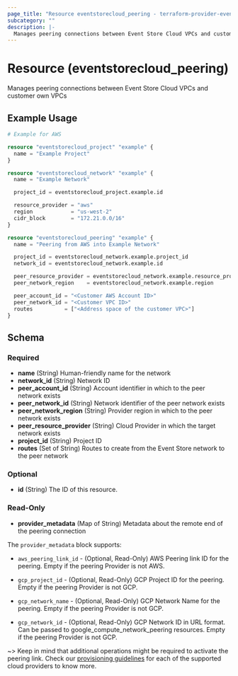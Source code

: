 ```yaml
---
page_title: "Resource eventstorecloud_peering - terraform-provider-eventstorecloud"
subcategory: ""
description: |-
  Manages peering connections between Event Store Cloud VPCs and customer own VPCs
---
```


# Resource (eventstorecloud_peering)

Manages peering connections between Event Store Cloud VPCs and customer own VPCs

## Example Usage

```terraform
# Example for AWS

resource "eventstorecloud_project" "example" {
  name = "Example Project"
}

resource "eventstorecloud_network" "example" {
  name = "Example Network"

  project_id = eventstorecloud_project.example.id

  resource_provider = "aws"
  region            = "us-west-2"
  cidr_block        = "172.21.0.0/16"
}

resource "eventstorecloud_peering" "example" {
  name = "Peering from AWS into Example Network"

  project_id = eventstorecloud_network.example.project_id
  network_id = eventstorecloud_network.example.id

  peer_resource_provider = eventstorecloud_network.example.resource_provider
  peer_network_region    = eventstorecloud_network.example.region

  peer_account_id = "<Customer AWS Account ID>"
  peer_network_id = "<Customer VPC ID>"
  routes          = ["<Address space of the customer VPC>"]
}
```

<!-- schema generated by tfplugindocs -->
## Schema

### Required

- **name** (String) Human-friendly name for the network
- **network_id** (String) Network ID
- **peer_account_id** (String) Account identifier in which to the peer network exists
- **peer_network_id** (String) Network identifier of the peer network exists
- **peer_network_region** (String) Provider region in which to the peer network exists
- **peer_resource_provider** (String) Cloud Provider in which the target network exists
- **project_id** (String) Project ID
- **routes** (Set of String) Routes to create from the Event Store network to the peer network

### Optional

- **id** (String) The ID of this resource.

### Read-Only

- **provider_metadata** (Map of String) Metadata about the remote end of the peering connection

The `provider_metadata` block supports:

* `aws_peering_link_id` - (Optional, Read-Only) AWS Peering link ID for the peering. Empty if the peering Provider is not AWS.

* `gcp_project_id` - (Optional, Read-Only) GCP Project ID for the peering. Empty if the peering Provider is not GCP.

* `gcp_network_name` - (Optional, Read-Only) GCP Network Name for the peering. Empty if the peering Provider is not GCP.

* `gcp_network_id` - (Optional, Read-Only) GCP Network ID in URL format. Can be passed to google_compute_network_peering resources. Empty if the peering Provider is not GCP.



~> Keep in mind that additional operations might be required to activate the peering link. Check our [provisioning guidelines](https://developers.eventstore.com/cloud/provision/) for each of the supported cloud providers to know more.

